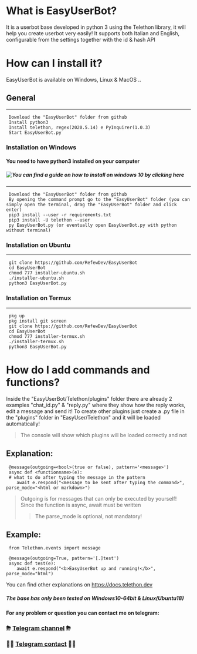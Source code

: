# What is EasyUserBot?
It is a userbot base developed in python 3 using the Telethon library, it will help you create userbot very easily!
It supports both Italian and English, configurable from the settings together with the id & hash API

# How can I install it?
EasyUserBot is available on Windows, Linux & MacOS ..

## General
------
     Download the "EasyUserBot" folder from github
     Install python3
     Install telethon, regex(2020.5.14) e PyInquirer(1.0.3)
     Start EasyUserBot.py


### Installation on Windows
#### You need to have python3 installed on your computer
##### ![You can find a guide on how to install on windows 10 by clicking here](https://phoenixnap.com/kb/how-to-install-python-3-windows)
------
     Download the "EasyUserBot" folder from github
     By opening the command prompt go to the "EasyUserBot" folder (you can simply open the terminal, drag the "EasyUserBot" folder and click enter)
     pip3 install --user -r requirements.txt
     pip3 install -U telethon --user
     py EasyUserBot.py (or eventually open EasyUserBot.py with python without terminal)

### Installation on Ubuntu
------
     git clone https://github.com/RefewDev/EasyUserBot
     cd EasyUserBot
     chmod 777 installer-ubuntu.sh
     ./installer-ubuntu.sh
     python3 EasyUserBot.py
     
### Installation on Termux
------
     pkg up
     pkg install git screen
     git clone https://github.com/RefewDev/EasyUserBot
     cd EasyUserBot
     chmod 777 installer-termux.sh
     ./installer-termux.sh
     python3 EasyUserBot.py
     
# How do I add commands and functions?
Inside the "EasyUserBot/Telethon/plugins" folder there are already 2 examples "chat_id.py" & "reply.py" where they show how the reply works, edit a message and send it!
To create other plugins just create a .py file in the "plugins" folder in "EasyUser/Telethon" and it will be loaded automatically!
> The console will show which plugins will be loaded correctly and not

Explanation:
------
     @message(outgoing=<bool>(true or false), pattern='<message>')
     async def <functionname>(e):
     # what to do after typing the message in the pattern
        await e.respond("<message to be sent after typing the command>", parse_mode="<html or markdown>")
> Outgoing is for messages that can only be executed by yourself!
> Since the function is async, await must be written
>> The parse_mode is optional, not mandatory!

Example:
------
     from Telethon.events import message

     @message(outgoing=True, pattern='[.]test')
     async def test(e):
        await e.respond("<b>EasyUserBot up and running!</b>", parse_mode="html")

You can find other explanations on https://docs.telethon.dev

##### The base has only been tested on Windows10-64bit & Linux(Ubuntu18)

**For any problem or question you can contact me on telegram:**
### ⛈ [Telegram channel](https://t.me/RefewDevOfficial) ⛈
### 👨‍💻 [Telegram contact](https://t.me/Refew) 👨‍💻
